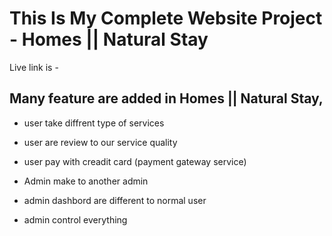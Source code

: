 
# This Is My Complete Website Project - Homes || Natural Stay

Live link is - 

## Many feature are added in Homes || Natural Stay,

- user take diffrent type of services
- user are review to our service quality
- user pay with creadit card (payment gateway service)

- Admin make to another admin
- admin dashbord are different to normal user
- admin control everything
